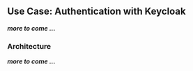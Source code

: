 ## Use Case: Authentication with Keycloak

**_more to come ..._**

### Architecture

**_more to come ..._**
